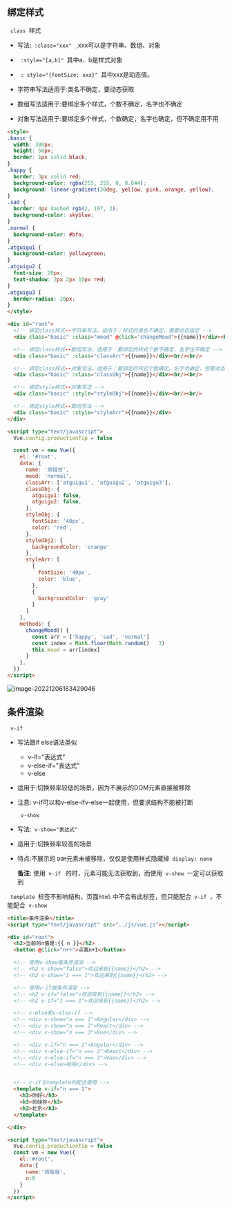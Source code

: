 ## 绑定样式
`  class  `样式

- 写法:`  :class="xxx"  ` ,xxx可以是字符串、数组、对象
- `  :style="[a,b]"  `其中a、b是样式对象
- `  : style="{fontSize: xxx}"  `其中xxx是动态值。

- 字符串写法适用于:类名不确定，要动态获取
- 数组写法适用于:要绑定多个样式，个数不确定，名字也不确定
- 对象写法适用于:要绑定多个样式，个数确定，名字也确定，但不确定用不用
```html
<style>
.basic {
  width: 300px;
  height: 50px;
  border: 1px solid black;
}
.happy {
  border: 3px solid red;
  background-color: rgba(255, 255, 0, 0.644);
  background: linear-gradient(30deg, yellow, pink, orange, yellow);
}
.sad {
  border: 4px dashed rgb(2, 197, 2);
  background-color: skyblue;
}
.normal {
  background-color: #bfa;
}
.atguigu1 {
  background-color: yellowgreen;
}
.atguigu2 {
  font-size: 20px;
  text-shadow: 2px 2px 10px red;
}
.atguigu3 {
  border-radius: 20px;
}
</style>

<div id="root">
  <!-- 绑定class样式--字符串写法，适用于：样式的类名不确定，需要动态指定 -->
  <div class="basic" :class="mood" @click="changeMood">{{name}}</div><br/><br/>

  <!-- 绑定class样式--数组写法，适用于：要绑定的样式个数不确定、名字也不确定 -->
  <div class="basic" :class="classArr">{{name}}</div><br/><br/>

  <!-- 绑定class样式--对象写法，适用于：要绑定的样式个数确定、名字也确定，但要动态决定用不用 -->
  <div class="basic" :class="classObj">{{name}}</div><br/><br/>

  <!-- 绑定style样式--对象写法 -->
  <div class="basic" :style="styleObj">{{name}}</div><br/><br/>

  <!-- 绑定style样式--数组写法 -->
  <div class="basic" :style="styleArr">{{name}}</div>
</div>

<script type="text/javascript">
  Vue.config.productionTip = false

  const vm = new Vue({
    el: '#root',
    data: {
      name: '尚硅谷',
      mood: 'normal',
      classArr: ['atguigu1', 'atguigu2', 'atguigu3'],
      classObj: {
        atguigu1: false,
        atguigu2: false,
      },
      styleObj: {
        fontSize: '40px',
        color: 'red',
      },
      styleObj2: {
        backgroundColor: 'orange'
      },
      styleArr: [
        {
          fontSize: '40px',
          color: 'blue',
        },
        {
          backgroundColor: 'gray'
        }
      ]
    },
    methods: {
      changeMood() {
        const arr = ['happy', 'sad', 'normal']
        const index = Math.floor(Math.random()   3)
        this.mood = arr[index]
      }
    },
  })
</script>
```
![image-20221206183429046](https://october-x-image-host.oss-cn-hangzhou.aliyuncs.com/markdown-imgsimage-20221206183429046.png)
## 条件渲染
  `  v-if  `

- 写法跟if else语法类似
   -  v-if="表达式"
   - v-else-if="表达式"
   - v-else
- 适用于:切换频率较低的场景，因为不展示的DOM元素直接被移除
- 注意: v-if可以和v-else-ifv-else一起使用，但要求结构不能被打断

   `  v-show  `

- 写法:`  v-show="表达式"  `
- 适用于:切换频率较高的场景
- 特点:不展示的 `DOM`元素未被移除，仅仅是使用样式隐藏掉`  display: none   `

   **备注:**  使用`  v-if  ` 的时，元素可能无法获取到，而使用`  v-show  `一定可以获取到

`  template  `标签不影响结构，页面`html` 中不会有此标签，但只能配合`  v-if  `，不能配合`  v-show  `

```html
<title>条件渲染</title>
<script type="text/javascript" src="../js/vue.js"></script>

<div id="root">
  <h2>当前的n值是:{{ n }}</h2>
  <button @click="n++">点我n+1</button>

  <!-- 使用v-show做条件渲染 -->
  <!-- <h2 v-show="false">欢迎来到{{name}}</h2> -->
  <!-- <h2 v-show="1 === 1">欢迎来到{{name}}</h2> -->

  <!-- 使用v-if做条件渲染 -->
  <!-- <h2 v-if="false">欢迎来到{{name}}</h2> -->
  <!-- <h2 v-if="1 === 1">欢迎来到{{name}}</h2> -->

  <!-- v-else和v-else-if -->
  <!-- <div v-show="n === 1">Angular</div> -->
  <!-- <div v-show="n === 2">React</div> -->
  <!-- <div v-show="n === 3">Vue</div> -->

  <!-- <div v-if="n === 1">Angular</div> -->
  <!-- <div v-else-if="n === 2">React</div> -->
  <!-- <div v-else-if="n === 3">Vue</div> -->
  <!-- <div v-else>哈哈</div> -->


  <!-- v-if与template的配合使用 -->
  <template v-if="n === 1">
    <h3>你好</h3>
    <h3>尚硅谷</h3>
    <h3>北京</h3>
  </template>

</div>

<script type="text/javascript">
  Vue.config.productionTip = false
  const vm = new Vue({
    el:'#root',
    data:{
      name:'尚硅谷',
      n:0
    }
  })
</script>
```
